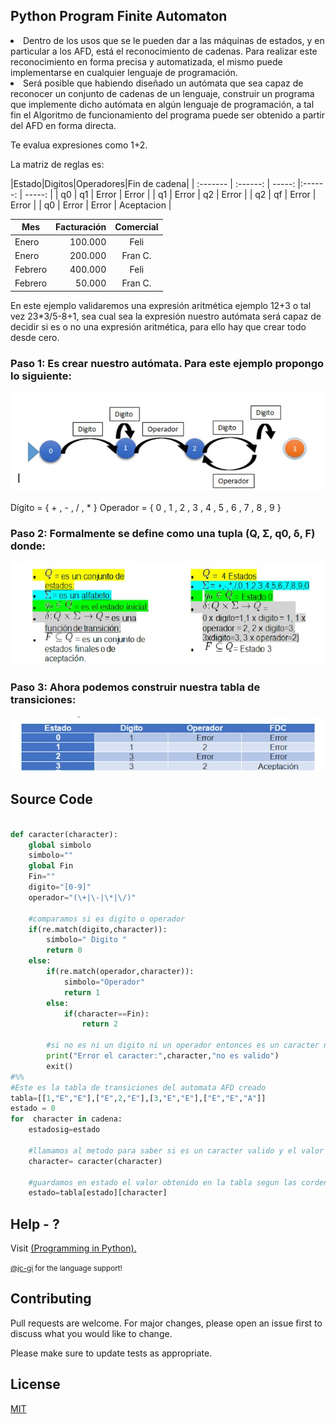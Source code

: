 ## Python Program Finite Automaton

  <li>Dentro de los usos que se le pueden dar a las máquinas de estados, y en particular a los AFD, está el reconocimiento de cadenas. Para realizar este reconocimiento en forma precisa y automatizada, el mismo puede implementarse en cualquier lenguaje de programación.
 </li>
  <li>Será posible que habiendo diseñado un autómata que sea capaz de reconocer un conjunto de cadenas de un lenguaje, construir un programa que implemente dicho autómata en algún lenguaje de programación, a tal fin el Algoritmo de funcionamiento del programa puede ser obtenido a partir del AFD en forma directa. 
  </li>
  

Te evalua expresiones como 1+2.
<p> </p>
La matriz de reglas es:
<p> </p>
|Estado|Digitos|Operadores|Fin de cadena|
| :------- | :------: | -----: |:------: | -----: |
| q0    | q1     | Error     | Error        |
| q1    | Error  | q2        | Error        |
| q2    | qf     | Error     | Error        |
| q0    | Error  | Error     | Aceptacion   |

| Mes | Facturación | Comercial |
| --- | ---: | :---: |
| Enero | 100.000 | Feli |
| Enero | 200.000 | Fran C. |
| Febrero | 400.000 | Feli |
| Febrero | 50.000 | Fran C. |

</ol>
En este ejemplo validaremos una expresión aritmética ejemplo 12+3 o tal vez 23*3/5-8+1, sea cual sea la expresión nuestro autómata será capaz de decidir si es o no una expresión aritmética, para ello hay que crear todo desde cero.

### Paso 1: Es crear nuestro autómata. Para este ejemplo propongo lo siguiente:
<img src="images/diagrama.jpg">

Dígito = { + , - , / , * }         Operador = { 0 , 1 , 2  , 3 , 4 , 5 , 6 , 7 , 8 , 9 }

### Paso 2: Formalmente se define como una tupla (Q, Σ, q0, δ, F) donde:
<img src="images/formal.jpg">


### Paso 3: Ahora podemos construir nuestra tabla de transiciones:

<img src="images/transiciones.jpg">

<p></p>

## Source Code

```python

def caracter(character):
    global simbolo
    simbolo=""
    global Fin
    Fin=""
    digito="[0-9]"
    operador="(\+|\-|\*|\/)"
    
    #comparamos si es digito o operador
    if(re.match(digito,character)):
        simbolo=" Digito "
        return 0
    else:
        if(re.match(operador,character)):
            simbolo="Operador"
            return 1
        else:
            if(character==Fin):
                return 2
        
        #si no es ni un digito ni un operador entonces es un caracter no validp
        print("Error el caracter:",character,"no es valido")
        exit()
#%%
#Este es la tabla de transiciones del automata AFD creado
tabla=[[1,"E","E"],["E",2,"E"],[3,"E","E"],["E","E","A"]]
estado = 0
for  character in cadena:
    estadosig=estado
    
    #llamamos al metodo para saber si es un caracter valido y el valor retornado se guarda en charcaracter
    character= caracter(character)
    
    #guardamos en estado el valor obtenido en la tabla segun las cordenadas que recibio anteriormente
    estado=tabla[estado][character]

```
## Help - ?



Visit <a href="https://github.com/upslp-teoriacomputacional/180864/" target="\_blank"> (Programming in Python).

<small>@jc-gi<a href="https://github.com/jc-gi" target="\_blank"></a> for the language support! </small>

## Contributing
Pull requests are welcome. For major changes, please open an issue first to discuss what you would like to change.

Please make sure to update tests as appropriate.

## License
[MIT](https://choosealicense.com/licenses/mit/)
